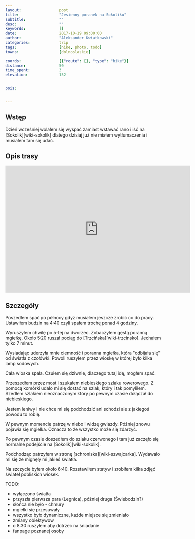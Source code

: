 ```yaml
---
layout:                 post
title:                  "Jesienny poranek na Sokoliku"
subtitle:               ""
desc:                   ""
keywords:               []
date:                   2017-10-19 09:00:00
author:                 "Aleksander Kwiatkowski"
categories:             trip
tags:                   [hike, photo, todo]
towns:                  [dolnoslaskie]

coords:                 [{"route": [], "type": "hike"}]
distance:               50
time_spent:             3
elevation:              152  


pois:


---
```



Wstęp
-----

Dzień wcześniej wolałem się wyspać zamiast wstawać rano i iść
na [Sokolik][wiki-sokolik] dlatego dzisiaj już nie miałem wytłumaczenia i
musiałem tam się udać.

Opis trasy
----------

<iframe height='405' width='590' frameborder='0' allowtransparency='true' scrolling='no' src='https://www.strava.com/activities/1238739560/embed/33d32a662755b2e49f70f69e8a05cbbda2fd76cd'></iframe>

Szczegóły
---------

Poszedłem spać po północy gdyż musiałem jeszcze zrobić co do pracy. Ustawiłem
budzin na 4:40 czyli spałem trochę ponad 4 godziny.

Wyruszyłem chwilę po 5-tej na dworzec. Zobaczyłem gęstą poranną mgiełkę.
Około 5:20 ruszał pociąg
do [Trzcińska][wiki-trzcinsko]. Jechałem tylko 7 minut.

Wysiadając uderzyła mnie ciemność i poranna mgiełka, która "odbijała się"
od światła z czołówki. Powoli ruszyłem przez wioskę w której
było kilka lamp sodowych.

Cała wioska spała. Czułem się dziwnie, dlaczego tutaj idę, mogłem spać.

Przeszedłem przez most i szukałem niebieskiego szlaku rowerowego.
Z pomocą komórki udało mi się dostać na szlak, który i tak pomyliłem.
Szedłem szlakiem nieoznaczonym który po pewnym czasie dołączał do
niebieskiego.

Jestem leniwy i nie chce mi się podchodzić ani schodzi ale z jakiegoś
powodu to robię.

W pewnym momencie patrzę w niebo i widzę gwiazdy. Później znowu pojawia się
mgiełka. Oznacza to że wszystko może się zdarzyć.

Po pewnym czasie doszedłem do szlaku czerwonego i tam już zaczęło się
normalne podejście na [Sokolik][wiki-sokolik].

Podchodząc patrzyłem w stronę [schroniska][wiki-szwajcarka]. Wydawało mi się
że mignęły mi jakieś światła.

Na szczycie byłem około 6:40. Rozstawiłem statyw i zrobiłem kilka zdjęć świateł
pobliskich wiosek.

TODO:

* wyłączono światła
* przyszła pierwsza para (Legnica), później druga (Świebodzin?)
* słońca nie było - chmury
* mgiełki się przesuwały
* wszystko było dynamiczne, każde miejsce się zmieniało
* zmiany obiektywow
* o 8:30 ruszyłem aby dotrzeć na śniadanie
* fanpage poznanej osoby
